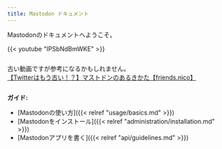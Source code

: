 ```yaml
---
title: Mastodon ドキュメント
---
```


Mastodonのドキュメントへようこそ。

<div style="margin-bottom: 26px">
  {{< youtube "IPSbNdBmWKE" >}}
</div>
古い動画ですが参考になるかもしれません。
<div style="margin-bottom: 26px">
  <script type="application/javascript" src="https://embed.nicovideo.jp/watch/sm32474021/script?w=640&h=360"></script><noscript><a href="https://www.nicovideo.jp/watch/sm32474021">【Twitterはもう古い！？】マストドンのあるきかた【friends.nico】</a></noscript>
</div>


**ガイド:**

- [Mastodonの使い方]({{< relref "usage/basics.md" >}})
- [Mastodonをインストール]({{< relref "administration/installation.md" >}})
- [Mastodonアプリを書く]({{< relref "api/guidelines.md" >}})
